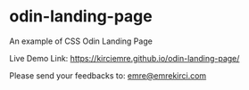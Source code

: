 # odin-landing-page
An example of CSS Odin Landing Page

Live Demo Link:
https://kirciemre.github.io/odin-landing-page/


Please send your feedbacks to: emre@emrekirci.com
